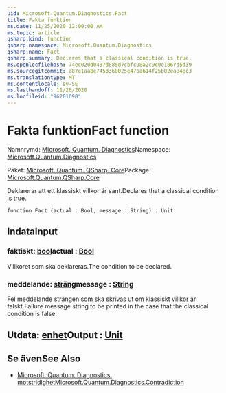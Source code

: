 ```yaml
---
uid: Microsoft.Quantum.Diagnostics.Fact
title: Fakta funktion
ms.date: 11/25/2020 12:00:00 AM
ms.topic: article
qsharp.kind: function
qsharp.namespace: Microsoft.Quantum.Diagnostics
qsharp.name: Fact
qsharp.summary: Declares that a classical condition is true.
ms.openlocfilehash: 74ec020d0437d885d7cbfc98a2c9c0c1867d5d39
ms.sourcegitcommit: a87c1aa8e7453360025e47ba614f25b02ea84ec3
ms.translationtype: MT
ms.contentlocale: sv-SE
ms.lasthandoff: 11/26/2020
ms.locfileid: "96201690"
---
```

# <a name="fact-function"></a><span data-ttu-id="0f2f7-102">Fakta funktion</span><span class="sxs-lookup"><span data-stu-id="0f2f7-102">Fact function</span></span>

<span data-ttu-id="0f2f7-103">Namnrymd: [Microsoft. Quantum. Diagnostics](xref:Microsoft.Quantum.Diagnostics)</span><span class="sxs-lookup"><span data-stu-id="0f2f7-103">Namespace: [Microsoft.Quantum.Diagnostics](xref:Microsoft.Quantum.Diagnostics)</span></span>

<span data-ttu-id="0f2f7-104">Paket: [Microsoft. Quantum. QSharp. Core](https://nuget.org/packages/Microsoft.Quantum.QSharp.Core)</span><span class="sxs-lookup"><span data-stu-id="0f2f7-104">Package: [Microsoft.Quantum.QSharp.Core](https://nuget.org/packages/Microsoft.Quantum.QSharp.Core)</span></span>


<span data-ttu-id="0f2f7-105">Deklarerar att ett klassiskt villkor är sant.</span><span class="sxs-lookup"><span data-stu-id="0f2f7-105">Declares that a classical condition is true.</span></span>

```qsharp
function Fact (actual : Bool, message : String) : Unit
```


## <a name="input"></a><span data-ttu-id="0f2f7-106">Indata</span><span class="sxs-lookup"><span data-stu-id="0f2f7-106">Input</span></span>

### <a name="actual--bool"></a><span data-ttu-id="0f2f7-107">faktiskt: [bool](xref:microsoft.quantum.lang-ref.bool)</span><span class="sxs-lookup"><span data-stu-id="0f2f7-107">actual : [Bool](xref:microsoft.quantum.lang-ref.bool)</span></span>

<span data-ttu-id="0f2f7-108">Villkoret som ska deklareras.</span><span class="sxs-lookup"><span data-stu-id="0f2f7-108">The condition to be declared.</span></span>


### <a name="message--string"></a><span data-ttu-id="0f2f7-109">meddelande: [sträng](xref:microsoft.quantum.lang-ref.string)</span><span class="sxs-lookup"><span data-stu-id="0f2f7-109">message : [String](xref:microsoft.quantum.lang-ref.string)</span></span>

<span data-ttu-id="0f2f7-110">Fel meddelande strängen som ska skrivas ut om klassiskt villkor är falskt.</span><span class="sxs-lookup"><span data-stu-id="0f2f7-110">Failure message string to be printed in the case that the classical condition is false.</span></span>



## <a name="output--unit"></a><span data-ttu-id="0f2f7-111">Utdata: [enhet](xref:microsoft.quantum.lang-ref.unit)</span><span class="sxs-lookup"><span data-stu-id="0f2f7-111">Output : [Unit](xref:microsoft.quantum.lang-ref.unit)</span></span>



## <a name="see-also"></a><span data-ttu-id="0f2f7-112">Se även</span><span class="sxs-lookup"><span data-stu-id="0f2f7-112">See Also</span></span>

- [<span data-ttu-id="0f2f7-113">Microsoft. Quantum. Diagnostics. motstridighet</span><span class="sxs-lookup"><span data-stu-id="0f2f7-113">Microsoft.Quantum.Diagnostics.Contradiction</span></span>](xref:Microsoft.Quantum.Diagnostics.Contradiction)
